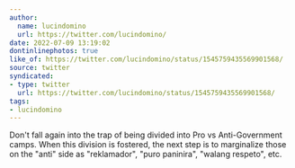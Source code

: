 ```yaml
---
author:
  name: lucindomino
  url: https://twitter.com/lucindomino/
date: 2022-07-09 13:19:02
dontinlinephotos: true
like_of: https://twitter.com/lucindomino/status/1545759435569901568/
source: twitter
syndicated:
- type: twitter
  url: https://twitter.com/lucindomino/status/1545759435569901568/
tags:
- lucindomino
---
```


Don't fall again into the trap of being divided into Pro vs Anti-Government camps. When this division is fostered, the next step is to marginalize those on the "anti" side as "reklamador", "puro paninira", "walang respeto", etc.